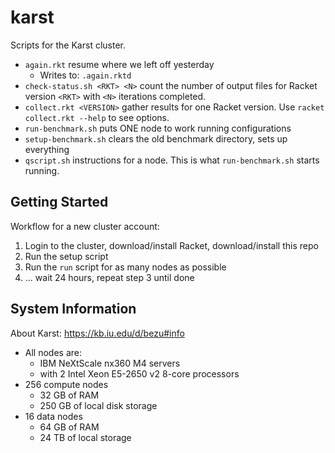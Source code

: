 karst
===

Scripts for the Karst cluster.

- `again.rkt` resume where we left off yesterday
  - Writes to: `.again.rktd`
- `check-status.sh <RKT> <N>` count the number of output files for Racket version `<RKT>` with `<N>` iterations completed.
- `collect.rkt <VERSION>` gather results for one Racket version.
   Use `racket collect.rkt --help` to see options.
- `run-benchmark.sh` puts ONE node to work running configurations
- `setup-benchmark.sh` clears the old benchmark directory, sets up everything
- `qscript.sh` instructions for a node. This is what `run-benchmark.sh` starts running.


Getting Started
---

Workflow for a new cluster account:
1. Login to the cluster, download/install Racket, download/install this repo
2. Run the setup script
3. Run the `run` script for as many nodes as possible
4. ... wait 24 hours, repeat step 3 until done


System Information
---

About Karst: https://kb.iu.edu/d/bezu#info

- All nodes are:
  - IBM NeXtScale nx360 M4 servers
  - with 2 Intel Xeon E5-2650 v2 8-core processors
- 256 compute nodes
  - 32 GB of RAM
  - 250 GB of local disk storage
- 16 data nodes
  - 64 GB of RAM
  - 24 TB of local storage
